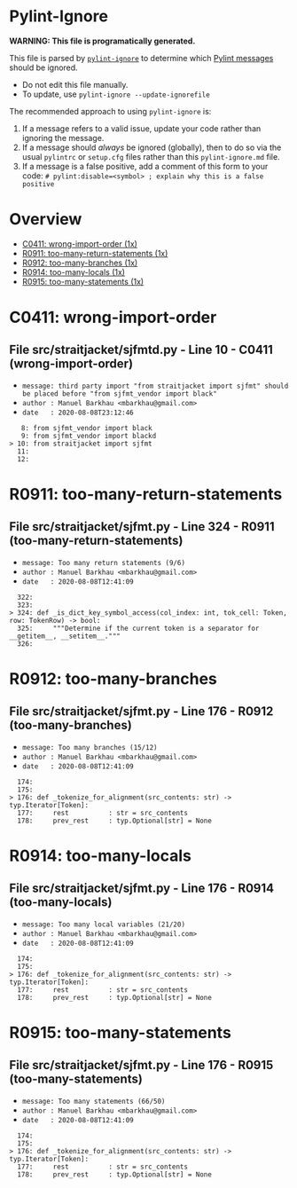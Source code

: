 # Pylint-Ignore

**WARNING: This file is programatically generated.**

This file is parsed by [`pylint-ignore`](https://pypi.org/project/pylint-ignore/)
to determine which
[Pylint messages](https://pylint.pycqa.org/en/stable/technical_reference/features.html)
should be ignored.

- Do not edit this file manually.
- To update, use `pylint-ignore --update-ignorefile`

The recommended approach to using `pylint-ignore` is:

1. If a message refers to a valid issue, update your code rather than
   ignoring the message.
2. If a message should *always* be ignored (globally), then to do so
   via the usual `pylintrc` or `setup.cfg` files rather than this
   `pylint-ignore.md` file.
3. If a message is a false positive, add a comment of this form to your code:
   `# pylint:disable=<symbol> ; explain why this is a false positive`


# Overview

 - [C0411: wrong-import-order (1x)](#c0411-wrong-import-order)
 - [R0911: too-many-return-statements (1x)](#r0911-too-many-return-statements)
 - [R0912: too-many-branches (1x)](#r0912-too-many-branches)
 - [R0914: too-many-locals (1x)](#r0914-too-many-locals)
 - [R0915: too-many-statements (1x)](#r0915-too-many-statements)


# C0411: wrong-import-order

## File src/straitjacket/sjfmtd.py - Line 10 - C0411 (wrong-import-order)

- `message: third party import "from straitjacket import sjfmt" should be placed before "from sjfmt_vendor import black"`
- `author : Manuel Barkhau <mbarkhau@gmail.com>`
- `date   : 2020-08-08T23:12:46`

```
   8: from sjfmt_vendor import black
   9: from sjfmt_vendor import blackd
> 10: from straitjacket import sjfmt
  11:
  12:
```


# R0911: too-many-return-statements

## File src/straitjacket/sjfmt.py - Line 324 - R0911 (too-many-return-statements)

- `message: Too many return statements (9/6)`
- `author : Manuel Barkhau <mbarkhau@gmail.com>`
- `date   : 2020-08-08T12:41:09`

```
  322:
  323:
> 324: def _is_dict_key_symbol_access(col_index: int, tok_cell: Token, row: TokenRow) -> bool:
  325:     """Determine if the current token is a separator for __getitem__, __setitem__."""
  326:
```


# R0912: too-many-branches

## File src/straitjacket/sjfmt.py - Line 176 - R0912 (too-many-branches)

- `message: Too many branches (15/12)`
- `author : Manuel Barkhau <mbarkhau@gmail.com>`
- `date   : 2020-08-08T12:41:09`

```
  174:
  175:
> 176: def _tokenize_for_alignment(src_contents: str) -> typ.Iterator[Token]:
  177:     rest          : str = src_contents
  178:     prev_rest     : typ.Optional[str] = None
```


# R0914: too-many-locals

## File src/straitjacket/sjfmt.py - Line 176 - R0914 (too-many-locals)

- `message: Too many local variables (21/20)`
- `author : Manuel Barkhau <mbarkhau@gmail.com>`
- `date   : 2020-08-08T12:41:09`

```
  174:
  175:
> 176: def _tokenize_for_alignment(src_contents: str) -> typ.Iterator[Token]:
  177:     rest          : str = src_contents
  178:     prev_rest     : typ.Optional[str] = None
```


# R0915: too-many-statements

## File src/straitjacket/sjfmt.py - Line 176 - R0915 (too-many-statements)

- `message: Too many statements (66/50)`
- `author : Manuel Barkhau <mbarkhau@gmail.com>`
- `date   : 2020-08-08T12:41:09`

```
  174:
  175:
> 176: def _tokenize_for_alignment(src_contents: str) -> typ.Iterator[Token]:
  177:     rest          : str = src_contents
  178:     prev_rest     : typ.Optional[str] = None
```


